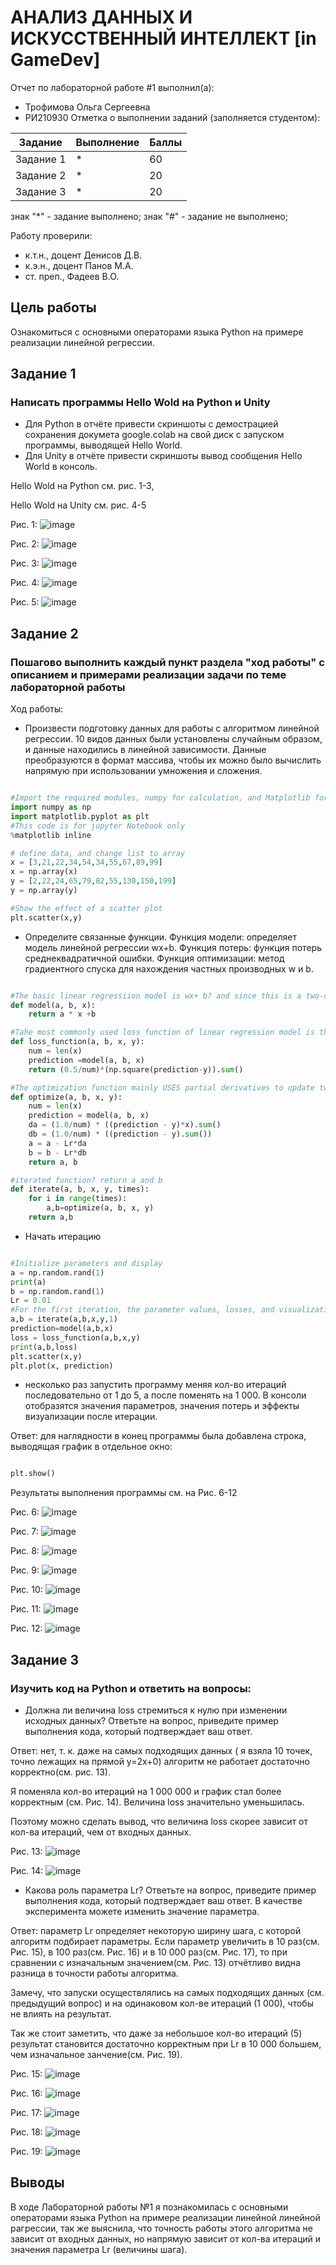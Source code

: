# АНАЛИЗ ДАННЫХ И ИСКУССТВЕННЫЙ ИНТЕЛЛЕКТ [in GameDev]
Отчет по лабораторной работе #1 выполнил(а):
- Трофимова Ольга Сергеевна
- РИ210930
Отметка о выполнении заданий (заполняется студентом):

| Задание | Выполнение | Баллы |
| ------ | ------ | ------ |
| Задание 1 | * | 60 |
| Задание 2 | * | 20 |
| Задание 3 | * | 20 |

знак "*" - задание выполнено; знак "#" - задание не выполнено;

Работу проверили:
- к.т.н., доцент Денисов Д.В.
- к.э.н., доцент Панов М.А.
- ст. преп., Фадеев В.О.

## Цель работы
Ознакомиться с основными операторами языка Python на примере реализации линейной регрессии.

## Задание 1
### Написать программы Hello Wold на Python и Unity
- Для Python в отчёте привести скриншоты с демострацией сохранения докумета google.colab на свой диск с запуском программы, выводящей Hello World.
- Для Unity в отчёте привести скриншоты вывод сообщения Hello World в консоль.

Hello Wold на Python см. рис. 1-3, 

Hello Wold на Unity см. рис. 4-5

Рис. 1:
![image](https://user-images.githubusercontent.com/103726508/192154249-48425269-17d5-4698-926a-36006d2378fc.png)

Рис. 2:
![image](https://user-images.githubusercontent.com/103726508/192154329-49737b79-ced4-4cdc-bfae-7cf21667b2d4.png)

Рис. 3:
![image](https://user-images.githubusercontent.com/103726508/192154350-da65cac7-8e5d-4374-8324-cc23ae468e6c.png)

Рис. 4:
![image](https://user-images.githubusercontent.com/103726508/192154367-b50a9ca4-489f-4ec5-9c52-5fd0d1067075.png)

Рис. 5:
![image](https://user-images.githubusercontent.com/103726508/192154384-594ac67c-3cf2-47aa-9a68-cab8398ad7c3.png)

## Задание 2
### Пошагово выполнить каждый пункт раздела "ход работы" с описанием и примерами реализации задачи по теме лабораторной работы
Ход работы:
- Произвести подготовку данных для работы с алгоритмом линейной регрессии. 10 видов данных были установлены случайным образом, и данные находились в линейной зависимости. Данные преобразуются в формат массива, чтобы их можно было вычислить напрямую при использовании умножения и сложения.

```py

#Import the required modules, numpy for calculation, and Matplotlib for drawing
import numpy as np
import matplotlib.pyplot as plt
#This code is for jupyter Notebook only
%matplotlib inline

# define data, and change list to array
x = [3,21,22,34,54,34,55,67,89,99]
x = np.array(x)
y = [2,22,24,65,79,82,55,130,150,199]
y = np.array(y)

#Show the effect of a scatter plot
plt.scatter(x,y)

```

- Определите связанные функции. Функция модели: определяет модель линейной регрессии wx+b. Функция потерь: функция потерь среднеквадратичной ошибки. Функция оптимизации: метод градиентного спуска для нахождения частных производных w и b.

```py

#The basic linear regressiion model is wx+ b? and since this is a two-dimensional space? the model is ax+ b
def model(a, b, x):
    return a * x +b

#Tahe most commonly used loss function of linear regression model is the loss function of mean variance difference
def loss_function(a, b, x, y):
    num = len(x)
    prediction =model(a, b, x)
    return (0.5/num)*(np.square(prediction-y)).sum()

#The optimization function mainly USES partial derivatives to update two parameters a and b
def optimize(a, b, x, y):
    num = len(x)
    prediction = model(a, b, x)
    da = (1.0/num) * ((prediction - y)*x).sum()
    db = (1.0/num) * ((prediction - y).sum())
    a = a - Lr*da
    b = b - Lr*db
    return a, b

#iterated function? return a and b
def iterate(a, b, x, y, times):
    for i in range(times):
        a,b=optimize(a, b, x, y)
    return a,b
```
- Начать итерацию
```py

#Initialize parameters and display
a = np.random.rand(1)
print(a)
b = np.random.rand(1)
Lr = 0.01
#For the first iteration, the parameter values, losses, and visualization after the iteration and displayed
a,b = iterate(a,b,x,y,1)
prediction=model(a,b,x)
loss = loss_function(a,b,x,y)
print(a,b,loss)
plt.scatter(x,y)
plt.plot(x, prediction)

```
- несколько раз запустить программу меняя кол-во итераций последовательно от 1 до 5, а после поменять на 1 000. В консоли отобразятся значения параметров, значения потерь и эффекты визуализации после итерации.

Ответ: для наглядности в конец программы была добавлена строка, выводящая график в отдельное окно:
```py

plt.show()

```
Результаты выполнения программы см. на Рис. 6-12

Рис. 6:
![image](https://user-images.githubusercontent.com/103726508/192155740-d59de2bc-bc52-4fa5-bb30-a4873961c91f.png)

Рис. 7:
![image](https://user-images.githubusercontent.com/103726508/192155749-aa95c474-7416-4a50-b329-89aaa57512c3.png)

Рис. 8:
![image](https://user-images.githubusercontent.com/103726508/192155763-ea4ddde2-83b8-4e36-aea2-f981053e4679.png)

Рис. 9:
![image](https://user-images.githubusercontent.com/103726508/192155777-f20c93c0-3dd8-4e09-8ca4-075cf2fcb864.png)

Рис. 10:
![image](https://user-images.githubusercontent.com/103726508/192155790-635bdf9c-f883-49cc-96f4-355c5a10c010.png)

Рис. 11:
![image](https://user-images.githubusercontent.com/103726508/192155799-5241b24c-b8e6-4455-9498-84a60bf3869e.png)

Рис. 12:
![image](https://user-images.githubusercontent.com/103726508/192155813-09632a7a-59fa-4c35-bb89-7dcdd90f2811.png)



## Задание 3
### Изучить код на Python и ответить на вопросы:
- Должна ли величина loss стремиться к нулю при изменении исходных данных? Ответьте на вопрос, приведите пример выполнения кода, который подтверждает ваш ответ.

Ответ: нет, т. к. даже на самых подходящих данных ( я взяла 10 точек, точно лежащих на прямой y=2x+0) алгоритм не работает достаточно корректно(см. рис. 13). 

Я поменяла кол-во итераций на 1 000 000 и график стал более корректным (см. Рис. 14). Величина loss значительно уменьшилась. 

Поэтому можно сделать вывод, что величина loss скорее зависит от кол-ва итераций, чем от входных данных.

Рис. 13:
![image](https://user-images.githubusercontent.com/103726508/192155957-4828c6a3-06e7-4a73-9275-77deca238474.png)

Рис. 14:
![image](https://user-images.githubusercontent.com/103726508/192156260-ba85adaa-7b44-4144-93eb-68f6ec60dca1.png)

- Какова роль параметра Lr? Ответьте на вопрос, приведите пример выполнения кода, который подтверждает ваш ответ. В качестве эксперимента можете изменить значение параметра.

Ответ: параметр Lr определяет некоторую ширину шага, с которой алгоритм подбирает параметры. 
Если параметр увеличить в 10 раз(см. Рис. 15), в 100 раз(см. Рис. 16) и в 10 000 раз(см. Рис. 17), то при сравнении с изначальным значением(см. Рис. 13) отчётливо видна разница в точности работы алгоритма. 

Замечу, что запуски осуществлялись на самых подходящих данных (см. предыдущий вопрос) и на одинаковом кол-ве итераций (1 000), чтобы не влиять на результат.

Так же стоит заметить, что даже за небольшое кол-во итераций (5) результат становится достаточно корректным при Lr в 10 000 большем, чем изначальное занчение(см. Рис. 19).

Рис. 15: 
![image](https://user-images.githubusercontent.com/103726508/192156285-851811f9-9c2d-4e0f-97bb-3645a99a271b.png)

Рис. 16:
![image](https://user-images.githubusercontent.com/103726508/192156299-d557de9c-72bb-45d9-a6e7-005f88023e1b.png)

Рис. 17:
![image](https://user-images.githubusercontent.com/103726508/192156306-1371508b-033e-41ef-92aa-64ab8b86026b.png)

Рис. 18:
![image](https://user-images.githubusercontent.com/103726508/192156319-4a86bca8-6e98-4039-b17f-1fe255ea7bd1.png)

Рис. 19:
![image](https://user-images.githubusercontent.com/103726508/192156703-fdcd5d82-dd00-4006-8379-f0d895aed48c.png)

## Выводы

В ходе Лабораторной работы №1 я познакомилась с основными операторами языка Python на примере реализации линейной линейной рагрессии, так же выяснила, что точность работы этого алгоритма не зависит от входных данных, но напрямую зависит от кол-ва итераций и значения параметра Lr (величины шага).
